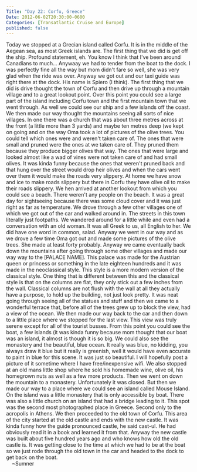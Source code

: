 ```yaml
---
Title: "Day 22: Corfu, Greece"
Date: 2012-06-02T20:30:00-0600
Categories: [Transatlantic Cruise and Europe]
published: false
---
```


Today we stopped at a Grecian island called Corfu. It is in the middle
of the Aegean sea, as most Greek islands are. The first thing that we
did is get off the ship. Profound statement, eh. You know I think that
I've been around Canadians to much... Anywaay we had to tender from the
boat to the dock. I was perfectly fine all the way but mom didn't fare
so well, she was very glad when the ride was over. Anyway we got out and
our taxi guide was right there at the dock. His name is Spiero (I
think). The first thing that we did is drive thought the town of Corfu
and then drive up through a mountain village and to a great lookout
point. Over this point you could see a large part of the island
including Corfu town and the first mountain town that we went through.
As well we could see our ship and a few islands off the coast. We then
made our way thought the mountains seeing all sorts of nice villages. In
one there was a church that was about three metres across at the front
(a little more than 3 yards) and maybe ten metres deep (we kept on going
and on the way Oma took a lot of pictures of the olive trees. You could
tell which ones were and weren't taken care of. The ones that were small
and pruned were the ones at we taken care of. They pruned them because
they produce bigger olives that way. The ones that were large and looked
almost like a wad of vines were not taken care of and had small olives.
It was kinda funny because the ones that weren't pruned back and that
hung over the street would drop heir olives and when the cars went over
them it would make the roads very slippery. At home we have snow and ice
to make roads slippery but there in Corfu they have olive oil to make
their roads slippery. We hen arrived at another lookout from which you
could see a beach. There weren't any people on the beach. It was a great
day for sightseeing because there was some cloud cover and it was just
right as far as temperature. We drove through a few other villages one
of which we got out of the car and walked around in. The streets in this
town literally just footpaths. We wandered around for a little while and
even had a conversation with an old woman. It was all Greek to us, all
English to her. We did have one word in common, salad. Anyway we went in
our way and as we drove a few time Oma got out and made some pictures of
the olive trees. She made at least forty probably. Anyway we came
eventually back down the mountains after going through some other
villages and made our way way to the \[PALACE NAME\]. This palace was
made for the Austrian queen or princess or something in the late
eighteen hundreds and it was made in the neoclassical style. This style
is a more modern version of the classical style. One thing that is
different between this and the classical style is that on the columns
are flat, they only stick out a few inches from the wall. Classical
columns are not flush with the wall at all they actually have a purpose,
to hold up the building, not just look pretty. It was neat going through
seeing all of the statues and stuff and then we came to a wonderful
terrace that, before all of the trees grew up to block the view, had a
view of the ocean. We then made our way back to the car and then down to
a little place where we stopped for the last view. This view was truly
serene except for all of the tourist busses. From this point you could
see the boat, a few islands (it was kinda funny because mom thought that
our boat was an island, it almost is though it is so big. We could also
see the monastery and the beautiful, blue ocean. It really was blue, no
kidding, you always draw it blue but it really is greenish, well it
would have even accurate to paint in blue for this scene. It was just so
beautiful. I will hopefully post a picture of it sometime where I have
free/inexpensive wifi. We also stopped at an old mans little shop where
he sold his homemade wine, olive oil, his homegrown nuts as well as a
few more products. Then we went on down the mountain to a monastery.
Unfortunately it was closed. But then we made our way to a place where
we could see an island called Mouse Island. On the island was a little
monastery that is only accessible by boat. There was also a little
church on an island that had a bridge leading to it. This spot was the
second most photographed place in Greece. Second only to the acropolis
in Athens. We then proceeded to the old town of Corfu. This area of the
city started at the old castle and ends with the new castle. It was
kinda funny how the guide pronounced castle, he said cast-ul. He had
obviously read it in a book and learned it from that. Anyway the new
castle was built about five hundred years ago and who knows how old the
old castle is. It was getting close to the time at which we had to be at
the boat so we just rode through the old town in the car and headed to
the dock to get back on the boat.  
    \~Sumner
